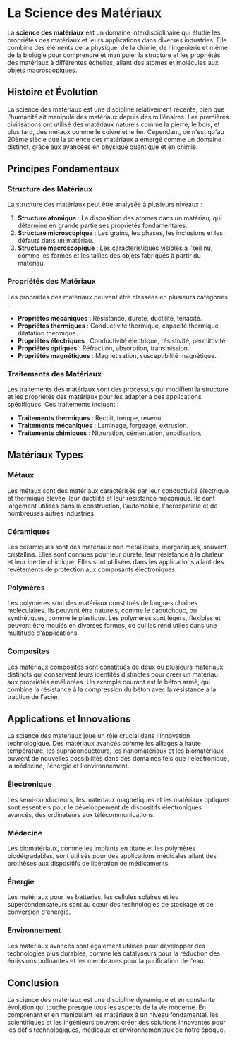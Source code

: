# La Science des Matériaux

La **science des matériaux** est un domaine interdisciplinaire qui étudie les propriétés des matériaux et leurs applications dans diverses industries. Elle combine des éléments de la physique, de la chimie, de l'ingénierie et même de la biologie pour comprendre et manipuler la structure et les propriétés des matériaux à différentes échelles, allant des atomes et molécules aux objets macroscopiques.

## Histoire et Évolution

La science des matériaux est une discipline relativement récente, bien que l'humanité ait manipulé des matériaux depuis des millénaires. Les premières civilisations ont utilisé des matériaux naturels comme la pierre, le bois, et plus tard, des métaux comme le cuivre et le fer. Cependant, ce n'est qu'au 20ème siècle que la science des matériaux a émergé comme un domaine distinct, grâce aux avancées en physique quantique et en chimie.

## Principes Fondamentaux

### Structure des Matériaux

La structure des matériaux peut être analysée à plusieurs niveaux :

1. **Structure atomique** : La disposition des atomes dans un matériau, qui détermine en grande partie ses propriétés fondamentales.
2. **Structure microscopique** : Les grains, les phases, les inclusions et les défauts dans un matériau.
3. **Structure macroscopique** : Les caractéristiques visibles à l'œil nu, comme les formes et les tailles des objets fabriqués à partir du matériau.

### Propriétés des Matériaux

Les propriétés des matériaux peuvent être classées en plusieurs catégories :

- **Propriétés mécaniques** : Résistance, dureté, ductilité, ténacité.
- **Propriétés thermiques** : Conductivité thermique, capacité thermique, dilatation thermique.
- **Propriétés électriques** : Conductivité électrique, résistivité, permittivité.
- **Propriétés optiques** : Réfraction, absorption, transmission.
- **Propriétés magnétiques** : Magnétisation, susceptibilité magnétique.

### Traitements des Matériaux

Les traitements des matériaux sont des processus qui modifient la structure et les propriétés des matériaux pour les adapter à des applications spécifiques. Ces traitements incluent :

- **Traitements thermiques** : Recuit, trempe, revenu.
- **Traitements mécaniques** : Laminage, forgeage, extrusion.
- **Traitements chimiques** : Nitruration, cémentation, anodisation.

## Matériaux Types

### Métaux

Les métaux sont des matériaux caractérisés par leur conductivité électrique et thermique élevée, leur ductilité et leur résistance mécanique. Ils sont largement utilisés dans la construction, l'automobile, l'aérospatiale et de nombreuses autres industries.

### Céramiques

Les céramiques sont des matériaux non métalliques, inorganiques, souvent cristallins. Elles sont connues pour leur dureté, leur résistance à la chaleur et leur inertie chimique. Elles sont utilisées dans les applications allant des revêtements de protection aux composants électroniques.

### Polymères

Les polymères sont des matériaux constitués de longues chaînes moléculaires. Ils peuvent être naturels, comme le caoutchouc, ou synthétiques, comme le plastique. Les polymères sont légers, flexibles et peuvent être moulés en diverses formes, ce qui les rend utiles dans une multitude d'applications.

### Composites

Les matériaux composites sont constitués de deux ou plusieurs matériaux distincts qui conservent leurs identités distinctes pour créer un matériau aux propriétés améliorées. Un exemple courant est le béton armé, qui combine la résistance à la compression du béton avec la résistance à la traction de l'acier.

## Applications et Innovations

La science des matériaux joue un rôle crucial dans l'innovation technologique. Des matériaux avancés comme les alliages à haute température, les supraconducteurs, les nanomatériaux et les biomatériaux ouvrent de nouvelles possibilités dans des domaines tels que l'électronique, la médecine, l'énergie et l'environnement.

### Électronique

Les semi-conducteurs, les matériaux magnétiques et les matériaux optiques sont essentiels pour le développement de dispositifs électroniques avancés, des ordinateurs aux télécommunications.

### Médecine

Les biomatériaux, comme les implants en titane et les polymères biodégradables, sont utilisés pour des applications médicales allant des prothèses aux dispositifs de libération de médicaments.

### Énergie

Les matériaux pour les batteries, les cellules solaires et les supercondensateurs sont au cœur des technologies de stockage et de conversion d'énergie.

### Environnement

Les matériaux avancés sont également utilisés pour développer des technologies plus durables, comme les catalyseurs pour la réduction des émissions polluantes et les membranes pour la purification de l'eau.

## Conclusion

La science des matériaux est une discipline dynamique et en constante évolution qui touche presque tous les aspects de la vie moderne. En comprenant et en manipulant les matériaux à un niveau fondamental, les scientifiques et les ingénieurs peuvent créer des solutions innovantes pour les défis technologiques, médicaux et environnementaux de notre époque.